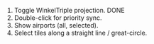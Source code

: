   1. Toggle WinkelTriple projection. DONE
  1. Double-click for priority sync.
  1. Show airports (all, selected).
  1. Select tiles along a straight line / great-circle.